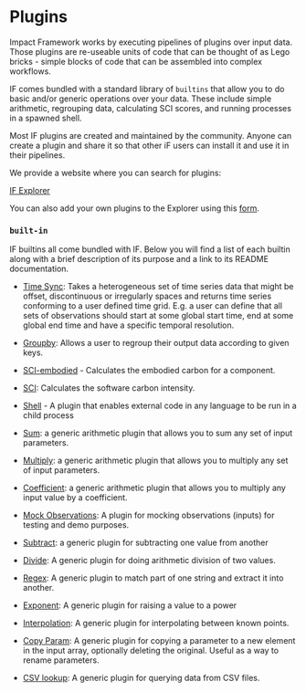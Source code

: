 # Plugins

Impact Framework works by executing pipelines of plugins over input data. Those plugins are re-useable units of code that can be thought of as Lego bricks - simple blocks of code that can be assembled into complex workflows. 

IF comes bundled with a standard library of `builtins` that allow you to do basic and/or generic operations over your data. These include simple arithmetic, regrouping data, calculating SCI scores, and running processes in a spawned shell.

Most IF plugins are created and maintained by the community. Anyone can create a plugin and share it so that other iF users can install it and use it in their pipelines.

We provide a website where you can search for plugins:

[IF Explorer](https://explorer.if.greensoftware.foundation)

You can also add your own plugins to the Explorer using this [form](https://wiki.greensoftware.foundation/how-to-add-plugins).


### `built-in`

IF builtins all come bundled with IF. Below you will find a list of each builtin along with a brief description of its purpose and a link to its README documentation.

* [Time Sync](https://github.com/Green-Software-Foundation/if/tree/main/src/builtins#readme): Takes a heterogeneous set of time series data that might be offset, discontinuous or irregularly spaces and returns time series conforming to a user defined time grid. E.g. a user can define that all sets of observations should start at some global start time, end at some global end time and have a specific temporal resolution. 

* [Groupby](https://github.com/Green-Software-Foundation/if/tree/main/src/builtins#readme): Allows a user to regroup their output data according to given keys.

* [SCI-embodied](https://github.com/Green-Software-Foundation/if/tree/main/src/builtins/sci-embodied) - Calculates the embodied carbon for a component.

* [SCI](https://github.com/Green-Software-Foundation/if/tree/main/src/builtins/sci): Calculates the software carbon intensity.
  
* [Shell](https://github.com/Green-Software-Foundation/if/tree/main/src/builtins/shell) - A plugin that enables external code in any language to be run in a child process

* [Sum](https://github.com/Green-Software-Foundation/if/tree/main/src/builtins/sum): a generic arithmetic plugin that allows you to sum any set of input parameters.
  
* [Multiply](https://github.com/Green-Software-Foundation/if/tree/main/src/builtins/multiply): a generic arithmetic plugin that allows you to multiply any set of input parameters.
  
* [Coefficient](https://github.com/Green-Software-Foundation/if/tree/main/src/builtins/coefficient): a generic arithmetic plugin that allows you to multiply any input value by a coefficient.

* [Mock Observations](https://github.com/Green-Software-Foundation/if/tree/main/src/builtins/mock-observations): A plugin for mocking observations (inputs) for testing and demo purposes.
  
* [Subtract](https://github.com/Green-Software-Foundation/if/tree/main/src/builtins/subtract): a generic plugin for subtracting one value from another

* [Divide](https://github.com/Green-Software-Foundation/if/tree/main/src/builtins/divide): A generic plugin for doing arithmetic division of two values.
  
* [Regex](https://github.com/Green-Software-Foundation/if/tree/main/src/builtins/regex): A generic plugin to match part of one string and extract it into another.

* [Exponent](https://github.com/Green-Software-Foundation/if/tree/main/src/builtins/exponent): A generic plugin for raising a value to a power

* [Interpolation](https://github.com/Green-Software-Foundation/if/tree/main/src/builtins/interpolation): A generic plugin for interpolating between known points.

* [Copy Param](https://github.com/Green-Software-Foundation/if/tree/main/src/builtins/copy-param): A generic plugin for copying a parameter to a new element in the input array, optionally deleting the original. Useful as a way to rename parameters.

* [CSV lookup](https://github.com/Green-Software-Foundation/if/blob/main/src/if-run/builtins/csv-lookup/README.md): A generic plugin for querying data from CSV files.
